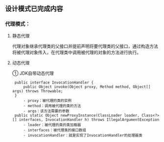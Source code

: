 ## 设计模式已完成内容

### 代理模式：
1. 静态代理 

    代理对象继承代理类的父接口并提前声明将要代理类的父接口，通过构造方法将被代理对象传入，在代理类中调用被代理的对象的方法进行执行。
2. 动态代理
    
    ① JDK自带动态代理
        
        public interface InvocationHandler {
            public Object invoke(Object proxy, Method method, Object[] args) throws Throwable;
        }
            - proxy：被代理的类的实例
            - method：调用被代理的类的方法
            - args：该方法需要的参数
        public static Object newProxyInstance(ClassLoader loader, Class<?>[] interfaces, InvocationHandler h) throws IllegalArgumentException
            - loader：被代理的类的类加载器
            - interfaces：被代理类的接口数组
            - invocationHandler：就是实现了InvocationHandler的处理器类
        